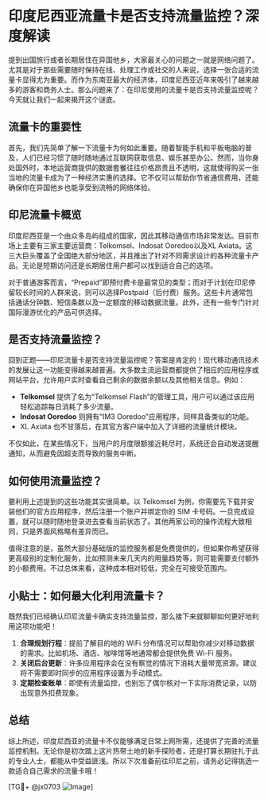 # 印度尼西亚流量卡是否支持流量监控？深度解读

提到出国旅行或者长期居住在异国他乡，大家最关心的问题之一就是网络问题了。尤其是对于那些需要随时保持在线、处理工作或社交的人来说，选择一张合适的流量卡显得尤为重要。而作为东南亚最大的经济体，印度尼西亚近年来吸引了越来越多的游客和商务人士。那么问题来了：在印尼使用的流量卡是否支持流量监控呢？今天就让我们一起来揭开这个谜底。

## 流量卡的重要性

首先，我们先简单了解一下流量卡为何如此重要。随着智能手机和平板电脑的普及，人们已经习惯了随时随地通过互联网获取信息、娱乐甚至办公。然而，当你身处国外时，本地运营商提供的数据套餐往往价格昂贵且不透明，这就使得购买一张当地的流量卡成为了一种经济实惠的选择。它不仅可以帮助你节省通信费用，还能确保你在异国他乡也能享受到流畅的网络体验。

## 印尼流量卡概览

印度尼西亚是一个由众多岛屿组成的国家，因此其移动通信市场非常发达。目前市场上主要有三家主要运营商：Telkomsel、Indosat Ooredoo以及XL Axiata。这三大巨头覆盖了全国绝大部分地区，并且推出了针对不同需求设计的各种流量卡产品。无论是短期访问还是长期居住用户都可以找到适合自己的选项。

对于普通游客而言，“Prepaid”即预付费卡是最常见的类型；而对于计划在印尼停留较长时间的人群来说，则可以选择Postpaid（后付费）服务。这些卡片通常包括通话分钟数、短信条数以及一定额度的移动数据流量。此外，还有一些专门针对国际漫游优化的产品可供选择。

## 是否支持流量监控？

回到正题——印尼流量卡是否支持流量监控呢？答案是肯定的！现代移动通讯技术的发展让这一功能变得越来越普遍。大多数主流运营商都提供了相应的应用程序或网站平台，允许用户实时查看自己剩余的数据余额以及其他相关信息。例如：

- **Telkomsel** 提供了名为“Telkomsel Flash”的管理工具，用户可以通过该应用轻松追踪每日消耗了多少流量。
- **Indosat Ooredoo** 则拥有“IM3 Ooredoo”应用程序，同样具备类似的功能。
- XL Axiata 也不甘落后，在其官方客户端中加入了详细的流量统计模块。

不仅如此，在某些情况下，当用户的月度限额接近耗尽时，系统还会自动发送提醒通知，从而避免因超支而导致的服务中断。

## 如何使用流量监控？

要利用上述提到的这些功能其实很简单。以 Telkomsel 为例，你需要先下载并安装他们的官方应用程序，然后注册一个账户并绑定你的 SIM 卡号码。一旦完成设置，就可以随时随地登录进去查看当前状态了。其他两家公司的操作流程大致相同，只是界面风格略有差异而已。

值得注意的是，虽然大部分基础版的监控服务都是免费提供的，但如果你希望获得更高级别的定制化服务，比如预测未来几天内的用量趋势等，则可能需要支付额外的小额费用。不过总体来看，这种成本相对较低，完全在可接受范围内。

## 小贴士：如何最大化利用流量卡？

既然我们已经确认印尼流量卡确实支持流量监控，那么接下来就聊聊如何更好地利用这项功能吧！

1. **合理规划行程**：提前了解目的地的 WiFi 分布情况可以帮助你减少对移动数据的需求。比如机场、酒店、咖啡馆等地通常都会提供免费 Wi-Fi 服务。
2. **关闭后台更新**：许多应用程序会在没有察觉的情况下消耗大量带宽资源。建议将不需要即时同步的应用程序设置为手动模式。
3. **定期检查账单**：即使有流量监控，也别忘了偶尔核对一下实际消费记录，以防出现意外扣费现象。

## 总结

综上所述，印度尼西亚的流量卡不仅能够满足日常上网所需，还提供了完善的流量监控机制。无论你是初次踏上这片热带土地的新手探险者，还是打算长期驻扎于此的专业人士，都能从中受益匪浅。所以下次准备前往印尼之前，请务必记得挑选一款适合自己需求的流量卡哦！

[TG💪+ @jx0703 ![Image](https://github.com/user-attachments/assets/dbca1d08-cadb-493c-b0ec-ad6f7a83f270)]